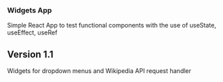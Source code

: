 ### Widgets App

Simple React App to test functional components with the use of useState, useEffect, useRef

## Version 1.1
Widgets for dropdown menus and Wikipedia API request handler

